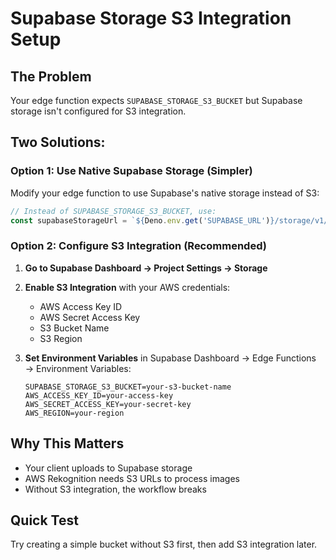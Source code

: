 # Supabase Storage S3 Integration Setup

## The Problem
Your edge function expects `SUPABASE_STORAGE_S3_BUCKET` but Supabase storage isn't configured for S3 integration.

## Two Solutions:

### Option 1: Use Native Supabase Storage (Simpler)
Modify your edge function to use Supabase's native storage instead of S3:

```typescript
// Instead of SUPABASE_STORAGE_S3_BUCKET, use:
const supabaseStorageUrl = `${Deno.env.get('SUPABASE_URL')}/storage/v1/object/nsfw-temp-processing`
```

### Option 2: Configure S3 Integration (Recommended)
1. **Go to Supabase Dashboard → Project Settings → Storage**
2. **Enable S3 Integration** with your AWS credentials:
   - AWS Access Key ID
   - AWS Secret Access Key  
   - S3 Bucket Name
   - S3 Region

3. **Set Environment Variables** in Supabase Dashboard → Edge Functions → Environment Variables:
   ```
   SUPABASE_STORAGE_S3_BUCKET=your-s3-bucket-name
   AWS_ACCESS_KEY_ID=your-access-key
   AWS_SECRET_ACCESS_KEY=your-secret-key
   AWS_REGION=your-region
   ```

## Why This Matters
- Your client uploads to Supabase storage
- AWS Rekognition needs S3 URLs to process images
- Without S3 integration, the workflow breaks

## Quick Test
Try creating a simple bucket without S3 first, then add S3 integration later.

